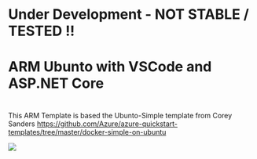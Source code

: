 # Under Development - NOT STABLE / TESTED !!
#
# ARM Ubunto with VSCode and ASP.NET Core
#
This ARM Template is based the Ubunto-Simple template from Corey Sanders https://github.com/Azure/azure-quickstart-templates/tree/master/docker-simple-on-ubuntu 


<a href="https://portal.azure.com/#create/Microsoft.Template/uri/https%3A%2F%2Fgithub.com%2FSpectoLogic%2FARM-Templates%2Fblob%2Fmaster%2FUbuntoXRDPVSCode%2FUbuntoXRDPVSCode%2FTemplates%2FUbuntuVSCode.json" target="_blank">
    <img src="http://azuredeploy.net/deploybutton.png"/>
</a>
